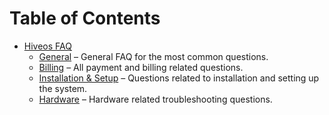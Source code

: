 Table of Contents
=================

- [Hiveos FAQ](hiveos_faq.md)
  - [General](general/general_en.md)
  – General FAQ for the most common questions.
  - [Billing](billing/billing_en.md)
  – All payment and billing related questions.
  - [Installation & Setup]()
  – Questions related to installation and setting up the system.
  - [Hardware]()
  – Hardware related troubleshooting questions.
